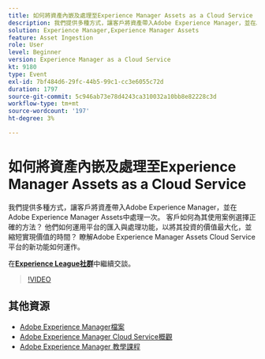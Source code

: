```yaml
---
title: 如何將資產內嵌及處理至Experience Manager Assets as a Cloud Service
description: 我們提供多種方式，讓客戶將資產帶入Adobe Experience Manager，並在Adobe Experience Manager Assets中處理一次。 客戶如何為其使用案例選擇正確的方法？ 他們如何運用平台的匯入與處理功能，以將其投資的價值最大化，並縮短實現價值的時間？ 瞭解Adobe Experience Manager Assets Cloud Service平台的新功能如何運作。
solution: Experience Manager,Experience Manager Assets
feature: Asset Ingestion
role: User
level: Beginner
version: Experience Manager as a Cloud Service
kt: 9180
type: Event
exl-id: 7bf484d6-29fc-44b5-99c1-cc3e6055c72d
duration: 1797
source-git-commit: 5c946ab73e78d4243ca310032a10bb8e82228c3d
workflow-type: tm+mt
source-wordcount: '197'
ht-degree: 3%

---
```


# 如何將資產內嵌及處理至Experience Manager Assets as a Cloud Service

我們提供多種方式，讓客戶將資產帶入Adobe Experience Manager，並在Adobe Experience Manager Assets中處理一次。 客戶如何為其使用案例選擇正確的方法？ 他們如何運用平台的匯入與處理功能，以將其投資的價值最大化，並縮短實現價值的時間？ 瞭解Adobe Experience Manager Assets Cloud Service平台的新功能如何運作。

在&#x200B;**[Experience League社群](https://adobe.ly/2Zq7dlg)**&#x200B;中繼續交談。

>[!VIDEO](https://video.tv.adobe.com/v/337773/?quality=12&learn=on&hidetitle=true)

## 其他資源

- [Adobe Experience Manager檔案](https://experienceleague.adobe.com/docs/experience-manager-cloud-service.html?lang=zh-Hant)
- [Adobe Experience Manager Cloud Service概觀](https://experienceleague.adobe.com/docs/experience-manager-cloud-service/overview/home.html?lang=zh-Hant)
- [Adobe Experience Manager 教學課程](https://experienceleague.adobe.com/docs/experience-manager-tutorials.html?lang=zh-Hant)
